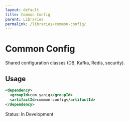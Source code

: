 ```yaml
---
layout: default
title: Common Config
parent: Libraries
permalink: /libraries/common-config/
---
```


# Common Config

Shared configuration classes (DB, Kafka, Redis, security).

## Usage

```xml
<dependency>
  <groupId>com.yaniq</groupId>
  <artifactId>common-config</artifactId>
</dependency>
```

Status: In Development

